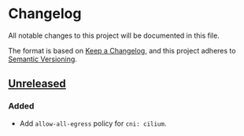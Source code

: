 # Changelog

All notable changes to this project will be documented in this file.

The format is based on [Keep a Changelog](https://keepachangelog.com/en/1.0.0/),
and this project adheres to [Semantic Versioning](https://semver.org/spec/v2.0.0.html).

## [Unreleased]

### Added

- Add `allow-all-egress` policy for `cni: cilium`.

[Unreleased]: https://github.com/giantswarm/REPOSITORY_NAME/tree/master
